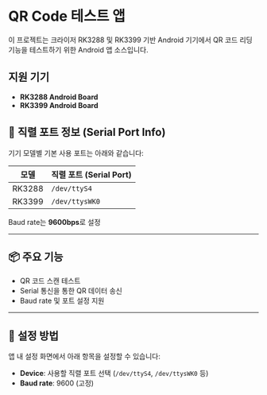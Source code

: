 # QR Code 테스트 앱

이 프로젝트는 크라이저 RK3288 및 RK3399 기반 Android 기기에서 QR 코드 리딩 기능을 테스트하기 위한 Android 앱 소스입니다.


## 지원 기기

- **RK3288 Android Board**
- **RK3399 Android Board**


## 🔧 직렬 포트 정보 (Serial Port Info)

기기 모델별 기본 사용 포트는 아래와 같습니다:

| 모델      | 직렬 포트 (Serial Port) |
|-----------|--------------------------|
| RK3288    | `/dev/ttyS4`             |
| RK3399    | `/dev/ttysWK0`           |

Baud rate는 **9600bps**로 설정

---

## 📦 주요 기능

- QR 코드 스캔 테스트
- Serial 통신을 통한 QR 데이터 송신
- Baud rate 및 포트 설정 지원

---

## 🔧 설정 방법

앱 내 설정 화면에서 아래 항목을 설정할 수 있습니다:

- **Device**: 사용할 직렬 포트 선택 (`/dev/ttyS4`, `/dev/ttysWK0` 등)
- **Baud rate**: 9600 (고정)

